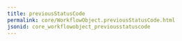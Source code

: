 ```yaml
---
title: previousStatusCode
permalink: core/WorkflowObject.previousStatusCode.html
jsonid: core_workflowobject_previousstatuscode
---
```


